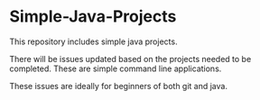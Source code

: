 # Simple-Java-Projects
This repository includes simple java projects.

There will be issues updated based on the projects needed to be completed. These are simple command line applications.

These issues are ideally for beginners of both git and java.
